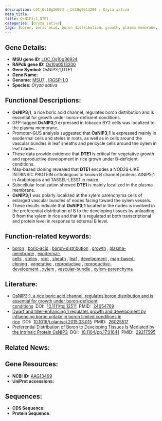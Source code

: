 ```yaml
---
description: LOC_Os10g36924 ; Os10g0513200 ; Oryza sativa
meta_title:
title: OsNIP3;1,DTE1
categories: [Oryza sativa]
tags: [boron, boric acid, boron distribution, growth, plasma membrane, exodermal cells, steles, root, sheath, leaf, development, map-based cloning, vegetative, reproductive, reproductive development, xylem, vascular bundle, xylem parenchyma]
---
```


## Gene Details:
- **MSU gene ID:** [LOC_Os10g36924](http://rice.uga.edu/cgi-bin/ORF_infopage.cgi?orf=LOC_Os10g36924)  
- **RAPdb gene ID:** [Os10g0513200](https://rapdb.dna.affrc.go.jp/locus/?name=Os10g0513200)  
- **Gene Symbol:** OsNIP3;1,DTE1
- **Gene Name:**
- **Genome:**  [MSU7](http://rice.uga.edu/)&nbsp;,&nbsp;[IRGSP-1.0](https://rapdb.dna.affrc.go.jp/download/irgsp1.html)
- **Species:** *Oryza sativa*

## Functional Descriptions:
   - **OsNIP3;1**, a rice boric acid channel, regulates boron distribution and is essential for growth under boron-deficient conditions.
   - GFP-tagged **OsNIP3;1** expressed in tobacco BY2 cells was localized to the plasma membrane..
   - Promoter-GUS analysis suggested that **OsNIP3;1** is expressed mainly in exodermal cells and steles in roots, as well as in cells around the vascular bundles in leaf sheaths and pericycle cells around the xylem in leaf blades..
   - These data provide evidence that **DTE1** is critical for vegetative growth and reproductive development in rice grown under B-deficient conditions.
   - Map-based cloning revealed that **DTE1** encodes a NOD26-LIKE INTRINSIC PROTEIN orthologous to known B channel proteins AtNIP5;1 in Arabidopsis and TASSEL-LESS1 in maize.
   - Subcellular localization showed **DTE1** is mainly localized in the plasma membrane.
   - **OsNIP3;1** was polarly localized at the xylem parenchyma cells of enlarged vascular bundles of nodes facing toward the xylem vessels.
   - These results indicate that **OsNIP3;1** located in the nodes is involved in the preferential distribution of B to the developing tissues by unloading B from the xylem in rice and that it is regulated at both transcriptional and protein level in response to external B level.

## Function-related keywords:
   - [boron](/tags/boron/)&nbsp;,&nbsp;[boric-acid](/tags/boric-acid/)&nbsp;,&nbsp;[boron-distribution](/tags/boron-distribution/)&nbsp;,&nbsp;[growth](/tags/growth/)&nbsp;,&nbsp;[plasma-membrane](/tags/plasma-membrane/)&nbsp;,&nbsp;[exodermal-cells](/tags/exodermal-cells/)&nbsp;,&nbsp;[steles](/tags/steles/)&nbsp;,&nbsp;[root](/tags/root/)&nbsp;,&nbsp;[sheath](/tags/sheath/)&nbsp;,&nbsp;[leaf](/tags/leaf/)&nbsp;,&nbsp;[development](/tags/development/)&nbsp;,&nbsp;[map-based-cloning](/tags/map-based-cloning/)&nbsp;,&nbsp;[vegetative](/tags/vegetative/)&nbsp;,&nbsp;[reproductive](/tags/reproductive/)&nbsp;,&nbsp;[reproductive-development](/tags/reproductive-development/)&nbsp;,&nbsp;[xylem](/tags/xylem/)&nbsp;,&nbsp;[vascular-bundle](/tags/vascular-bundle/)&nbsp;,&nbsp;[xylem-parenchyma](/tags/xylem-parenchyma/)

## Literature:
   - [OsNIP3;1, a rice boric acid channel, regulates boron distribution and is essential for growth under boron-deficient conditions](https://www.doi.org/10.1111/tpj.12511)&nbsp;&nbsp;DOI:&nbsp;&nbsp;[10.1111/tpj.12511](https://www.doi.org/10.1111/tpj.12511)&nbsp;&nbsp;PMID:&nbsp;&nbsp;[24654769](https://pubmed.ncbi.nlm.nih.gov/24654769/)
   - [Dwarf and tiller-enhancing 1 regulates growth and development by influencing boron uptake in boron limited conditions in rice](https://www.doi.org/10.1016/j.plantsci.2015.03.015)&nbsp;&nbsp;DOI:&nbsp;&nbsp;[10.1016/j.plantsci.2015.03.015](https://www.doi.org/10.1016/j.plantsci.2015.03.015)&nbsp;&nbsp;PMID:&nbsp;&nbsp;[26025517](https://pubmed.ncbi.nlm.nih.gov/26025517/)
   - [Preferential Distribution of Boron to Developing Tissues Is Mediated by the Intrinsic Protein OsNIP3](https://www.doi.org/10.1104/pp.17.01641)&nbsp;&nbsp;DOI:&nbsp;&nbsp;[10.1104/pp.17.01641](https://www.doi.org/10.1104/pp.17.01641)&nbsp;&nbsp;PMID:&nbsp;&nbsp;[29217595](https://pubmed.ncbi.nlm.nih.gov/29217595/)

## Related News:

## Gene Resources:
- **NCBI ID:**  [AAG13499](http://www.ncbi.nlm.nih.gov/nuccore/AAG13499)
- **UniProt accessions:** [](https://www.uniprot.org/uniprotkb//entry)

## Sequences:
- **CDS Sequence:**
- **Protein Sequence:**
